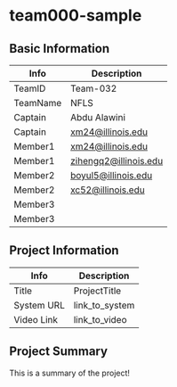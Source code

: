 # team000-sample

## Basic Information

|   Info      |        Description     |
| ----------- | ---------------------- |
| TeamID      |        Team-032        |
| TeamName    |         NFLS           |
| Captain     |       Abdu Alawini     |
| Captain     |  xm24@illinois.edu     |
| Member1     |  xm24@illinois.edu     |
| Member1     | zihengq2@illinois.edu  |
| Member2     |  boyul5@illinois.edu   |
| Member2     |  xc52@illinois.edu     |
| Member3     |                        |
| Member3     |                        |

## Project Information

|   Info      |        Description     |
| ----------- | ---------------------- |
|  Title      |       ProjectTitle     |
| System URL  |      link_to_system    |
| Video Link  |      link_to_video     |

## Project Summary

This is a summary of the project!
